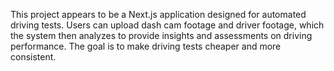 This project appears to be a Next.js application designed for automated driving tests. Users can upload dash cam footage and driver footage, which the system then analyzes to provide insights and assessments on driving performance. The goal is to make driving tests cheaper and more consistent.
